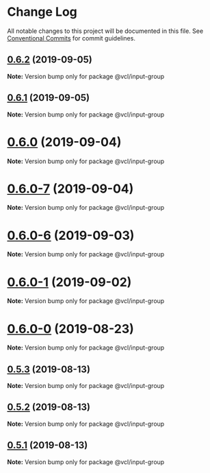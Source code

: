 # Change Log

All notable changes to this project will be documented in this file.
See [Conventional Commits](https://conventionalcommits.org) for commit guidelines.

## [0.6.2](https://github.com/vcl/input-group/compare/v0.6.1...v0.6.2) (2019-09-05)

**Note:** Version bump only for package @vcl/input-group





## [0.6.1](https://github.com/vcl/input-group/compare/v0.6.0...v0.6.1) (2019-09-05)

**Note:** Version bump only for package @vcl/input-group





# [0.6.0](https://github.com/vcl/input-group/compare/v0.6.0-7...v0.6.0) (2019-09-04)

**Note:** Version bump only for package @vcl/input-group





# [0.6.0-7](https://github.com/vcl/input-group/compare/v0.6.0-5...v0.6.0-7) (2019-09-04)

**Note:** Version bump only for package @vcl/input-group





# [0.6.0-6](https://github.com/vcl/input-group/compare/v0.6.0-5...v0.6.0-6) (2019-09-03)

**Note:** Version bump only for package @vcl/input-group





# [0.6.0-1](https://github.com/vcl/input-group/compare/v0.6.0-0...v0.6.0-1) (2019-09-02)

**Note:** Version bump only for package @vcl/input-group





# [0.6.0-0](https://github.com/vcl/input-group/compare/v0.5.4...v0.6.0-0) (2019-08-23)

**Note:** Version bump only for package @vcl/input-group





## [0.5.3](https://github.com/vcl/input-group/compare/v0.5.1...v0.5.3) (2019-08-13)

**Note:** Version bump only for package @vcl/input-group





## [0.5.2](https://github.com/vcl/input-group/compare/v0.5.1...v0.5.2) (2019-08-13)

**Note:** Version bump only for package @vcl/input-group





## [0.5.1](https://github.com/vcl/input-group/compare/v0.5.0...v0.5.1) (2019-08-13)

**Note:** Version bump only for package @vcl/input-group
